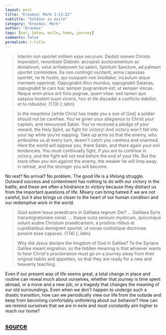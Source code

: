 ```yaml
---
layout: post
title: "Erasmus: Mark 1:13-22"
subtitle: "Soldier in exile"
category: "Erasmus: Mark"
author: "Erasmus"
tags: [war, Satan, exile, home, journey]
comments: false
permalink: /:title
---
```


> Interim non oportet militem esse securum. Dedisti nomen Christo imperatori, renuntiasti Diabolo: accepisti auctoramentum ac donativum, velut arrhabonem tui salarii, Spiritum Sanctum, ad palmam oportet contendere. Ea non contingit oscitanti, arma capessas oportet, ne te hostis, qui nusquam non insidiatur, incautum atque inermem opprimat. Oppugnabit illico mundus, oppugnabit Satanas, oppugnabit te caro tua: semper pugnandum est, ut semper vincas. Neque enim prius erit finis pugnae, quam vitae: sed tamen quo saepius hostem tuum viceris, hoc et ille discedet a conflictu debilior, et tu robustior. (1.13)
{:.latin}

> In the meantime [while Christ has made you a son of God] a soldier should not be carefree. You've given your allegiance to Christ your captain, and renounced Satan. You've received a pledge of your reward, the Holy Spirit, so fight for victory! And victory won't fall into your lap while you're napping. Take up arms so that the enemy, who ambushes us at every turn, doesn't catch you careless and unarmed. Here the world will oppose you, there Satan, and there again your evil tendencies. You must continually fight, if you are to continue in victory, and the fight will not end before the end of your life. But the more often you win against the enemy, the weaker he will limp away in retreat, and the stronger you will become.

No rest? No arrival? No problem. The good life is a lifelong struggle. Outward success and contentment has nothing to do with our victory in the battle, and these are often a hindrance to victory because they distract us from the important questions of life. Misery can bring hatred if we are not careful, but it also brings us closer to the heart of our human condition and our redemptive work in the world.

> Quid autem Iesus praedicans in Galilaea regnum Dei? ... Galilaea Syris transmigrationem sonat. ... Itaque iuxta sensum mysticum, quicumque volunt audire Christum praedicantem, a pristinis ritibus et cupiditatibus demigrent oportet, ut novae coelistique doctrinae possint esse capaces. (1.14)
{:.latin}

> Why did Jesus declare the kingdom of God in Galilee? To the Syrians Galilee meant migration, so the hidden meaning is that whoever wants to hear Christ's proclamation must go on a journey away from their original habits and appetites, so that they are ready for a new and heavenly teaching.

Even if our present way of life seems great, a total change in place and routine can reveal much about ourselves, whether that journey is time spent abroad, or a move and a new job, or a tragedy that changes the meaning of our old surroundings. Even when we don't happen to undergo such a drastic transition, how can we periodically view our life from the outside and keep from becoming comfortably unthinking about our behavior? How can we remind ourselves that we are in exile and must constantly aim higher to reach our home?

<h2 class="post-source"><a href="https://books.google.com/books?id=j7QtmPycnMsC&pg=PA161"><i class="fas fa-book" aria-hidden="true"></i> source</a></h2>